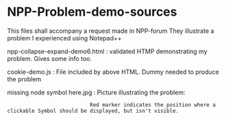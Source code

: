# NPP-Problem-demo-sources
This files shall accompany a request made in NPP-forum
They illustrate a problem I experienced using Notepad++

npp-collapse-expand-demo6.html : validated HTMP demonstrating my problem. Gives some info too.

cookie-demo.js : File included by above HTML. Dummy needed to produce the problem

missing node symbol here.jpg : Picture illustrating the problem: 

                               Red marker indicates the position where a clickable Symbol should be displayed, but isn't visible.
